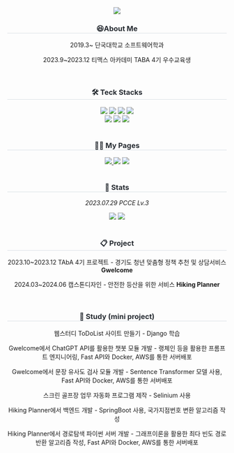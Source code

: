 
<div align= "center">
      <img src="https://capsule-render.vercel.app/api?type=waving&color=0017d1&width=500%&height=300&section=header&text=HELLO!&fontAlignY=38&fontSize=90&desc=I'm%20ChaeIn🌱&descAlignY=54&descAlign=62&descSize=27&fontColor=ffffff" />
  </div>
<div align= "center">
    <h3 style="border-bottom: 1px solid #d8dee4; color: #282d33;"> 😆About Me </h3> 
    <div style="margin: 0 auto; text-align: center;" align= "center">
      <p>2019.3~ 단국대학교 소프트웨어학과</p>
      <p>2023.9~2023.12 티맥스 아카데미 TABA 4기 우수교육생</p>     
          </div> <br> 
<div align= "center">
    <h3 style="border-bottom: 1px solid #d8dee4; color: #282d33;"> 🛠️ Teck Stacks </h3> 
    <div style="margin: 0 auto; text-align: center;" align= "center"> <img src="https://img.shields.io/badge/Python-3776AB?style=for-the-badge&logo=Python&logoColor=white">
          <img src="https://img.shields.io/badge/Java-ED8B00?style=for-the-badge&logo=openjdk&logoColor=white">
          <img src="https://img.shields.io/badge/Django-092E20?style=for-the-badge&logo=Django&logoColor=white">
          <img src="https://img.shields.io/badge/Spring Boot-6DB33F?style=for-the-badge&logo=Spring Boot&logoColor=white">
          <br/><img src="https://img.shields.io/badge/Docker-2496ED?style=for-the-badge&logo=Docker&logoColor=white">
          <img src="https://img.shields.io/badge/MySQL-4479A1?style=for-the-badge&logo=MySQL&logoColor=white">
          <img src="https://img.shields.io/badge/fastapi-009688?style=for-the-badge&logo=fastapi&logoColor=white">
          </div> 
    </div> <br> 
    <div align= "center">
    <h3 style="border-bottom: 1px solid #d8dee4; color: #282d33;"> 🧑‍💻 My Pages </h3>
    <div align= "center"> <a href=https://ins-life.tistory.com/> <img src="https://img.shields.io/badge/Tistory-000000?style=for-the-badge&logo=Tistory&logoColor=white&link=https://ins-life.tistory.com/"> </a>
   <a h  ref=https://velog.io/@rlacodls3109/posts> <img src="https://img.shields.io/badge/Velog-20C997?style=for-the-badge&logo=Velog&logoColor=white&link=https://velog.io/@rlacodls3109/posts"> </a>
   <a href=https://github.com/rlacodls3109/> <img src="https://img.shields.io/badge/GitHub-181717?style=for-the-badge&logo=GitHub&logoColor=white&link="> </a>
    </div> 
    </div> <br> 
  <div align= "center"> 
    <h3 style="border-bottom: 1px solid #d8dee4; color: #282d33;"> 🏅 Stats </h3> 
    <p><i>2023.07.29 PCCE Lv.3 </i></p>
    <div align= "center"> <img src="http://mazassumnida.wtf/api/generate_badge?boj=rlacodls3109"
         /> <img src="https://github-readme-stats.vercel.app/api/top-langs/?username=rlacodls3109&layout=compact&bg_color=180,000000,&title_color=000000&text_color=000000"
          /> </div> 
    </div><br>
      <div align= "center"> 
    <h3 style="border-bottom: 1px solid #d8dee4; color: #282d33;"> 📋 Project </h3> 
    <p> 2023.10~2023.12 TAbA 4기 프로젝트 - 경기도 청년 맞춤형 정책 추천 및 상담서비스 <b>Gwelcome</b> </p>
    <p> 2024.03~2024.06 캡스톤디자인 - 안전한 등산을 위한 서비스 <b>Hiking Planner</b> </p>
    </div> <br> 
    <div align= "center"> 
    <h3 style="border-bottom: 1px solid #d8dee4; color: #282d33;"> 📓 Study (mini project) </h3> 
    <p> 웹스터디 ToDoList 사이트 만들기 - Django 학습 </p>
    <p> Gwelcome에서 ChatGPT API를 활용한 챗봇 모듈 개발 - 랭체인 등을 활용한 프롬프트 엔지니어링, Fast API와 Docker, AWS를 통한 서버배포 </p>
    <p> Gwelcome에서 문장 유사도 검사 모듈 개발 -  Sentence Transformer 모델 사용, Fast API와 Docker, AWS를 통한 서버배포</p>
    <p> 스크린 골프장 업무 자동화 프로그램 제작 - Selinium 사용 </p>
    <p> Hiking Planner에서 백엔드 개발 - SpringBoot 사용, 국가지점번호 변환 알고리즘 작성</p>
    <p> Hiking Planner에서 경로탐색 파이썬 서버 개발 - 그래프이론을 활용한 최다 빈도 경로 반환 알고리즘 작성, Fast API와 Docker, AWS를 통한 서버배포 </p>
    </div> <br> 
    

    
